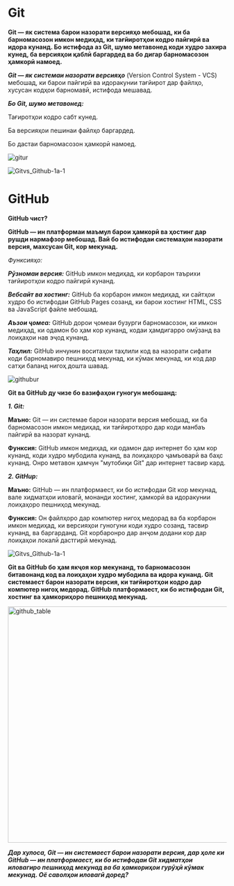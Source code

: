 # Git
**Git — як система барои назорати версияҳо мебошад, ки ба барномасозон имкон медиҳад, ки тағйиротҳои кодро пайгирӣ ва идора кунанд. Бо истифода аз Git, шумо метавонед коди худро захира кунед, ба версияҳои қаблӣ баргардед ва бо дигар барномасозон ҳамкорӣ намоед.**


***Git — як системаи назорати версияҳо***  (Version Control System - VCS) мебошад, ки барои пайгирӣ ва идоракунии тағйирот дар файлҳо, хусусан кодҳои барномавӣ, истифода мешавад.

***Бо Git, шумо метавонед:***

 Тағиротҳои кодро сабт кунед.

 Ба версияҳои пешинаи файлҳо баргардед.

 Бо дастаи барномасозон ҳамкорӣ намоед.

![gitur](https://github.com/user-attachments/assets/5baab14b-0ee6-48bc-a8de-769b54795623)


![Gitvs_Github-1a-1](https://github.com/user-attachments/assets/19bf7617-80d9-45b6-bfb5-b439c5b51736)



# GitHub

**GitHub чист?**

**GitHub — ин платформаи маъмул барои ҳамкорӣ ва ҳостинг дар рушди нармафзор мебошад. Вай бо истифодаи системаҳои назорати версия, махсусан Git, кор мекунад.**

*Функсияҳо:*

***Рӯзномаи версия:*** 
GitHub имкон медиҳад, ки корбарон таърихи тағйиротҳои кодро пайгирӣ кунанд.

***Вебсайт ва хостинг:***
GitHub ба корбарон имкон медиҳад, ки сайтҳои худро бо истифодаи GitHub Pages созанд, ки барои хостинг HTML, CSS ва JavaScript файле мебошад.

***Аъзои ҷомеа:***
 GitHub дорои ҷомеаи бузурги барномасозон, ки имкон медиҳад, ки одамон бо ҳам кор кунанд, кодаи ҳамдигарро омӯзанд ва лоиҳаҳои нав эҷод кунанд.

***Таҳлил:***
 GitHub инчунин воситаҳои таҳлили код ва назорати сифати коди барномавиро пешниҳод мекунад, ки кӯмак мекунад, ки код дар сатҳи баланд нигоҳ дошта шавад.
 

 ![githubur](https://github.com/user-attachments/assets/0ba7c906-63a8-43b4-9ce3-d181a7ea519a)


 **Git ва GitHub ду чизе бо вазифаҳои гуногун мебошанд:**
 
 ***1. Git:***

 **Маъно:** Git — ин системае барои назорати версия мебошад, ки ба барномасозон имкон медиҳад, ки тағйиротҳоро дар коди манбаъ пайгирӣ ва назорат кунанд.

  **Функсия:** GitHub имкон медиҳад, ки одамон дар интернет бо ҳам кор кунанд, коди худро мубодила кунанд, ва лоиҳаҳоро ҷамъоварӣ ва баҳс кунанд. Онро метавон ҳамчун "мутобиқи Git" дар интернет тасвир кард.


   ***2. GitHup:***

 **Маъно:** GitHub — ин платформаест, ки бо истифодаи Git кор мекунад, вале хидматҳои иловагӣ, монанди хостинг, ҳамкорӣ ва идоракунии лоиҳаҳоро пешниҳод мекунад.

  **Функсия:** Он файлҳоро дар компютер нигоҳ медорад ва ба корбарон имкон медиҳад, ки версияҳои гуногуни коди худро созанд, тасвир кунанд, ва баргарданд. Git корбаронро дар анҷом додани кор дар лоиҳаҳои локалӣ дастгирӣ мекунад.

  ![Gitvs_Github-1a-1](https://github.com/user-attachments/assets/d169fac7-b837-4fe7-99de-31e295de9983)


  **Git ва GitHub бо ҳам якҷоя кор мекунанд, то барномасозон битавонанд код ва лоиҳаҳои худро мубодила ва идора кунанд. Git системаест барои назорати версия, ки тағйиротҳои кодро дар компютер нигоҳ медорад. GitHub платформаест, ки бо истифодаи Git, хостинг ва ҳамкориҳоро пешниҳод мекунад.**

  
<img width="543" alt="github_table" src="https://github.com/user-attachments/assets/952b1496-47be-4d9a-8fa5-577b6cd470f1" />


  ***Дар хулоса, Git — ин системаест барои назорати версия, дар ҳоле ки GitHub — ин платформаест, ки бо истифодаи Git хидматҳои иловагиро пешниҳод мекунад ва ба ҳамкориҳои гурӯҳӣ кӯмак мекунад. Оё саволҳои иловагӣ доред?***

  

  









